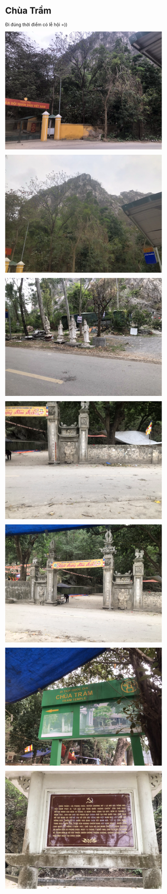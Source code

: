 # Chùa Trầm

Đi đúng thời điểm có lễ hội =))

![](01.webp)

![](02.webp)

![](03.webp)

![](04.webp)

![](05.webp)

![](06.webp)

![](07.webp)